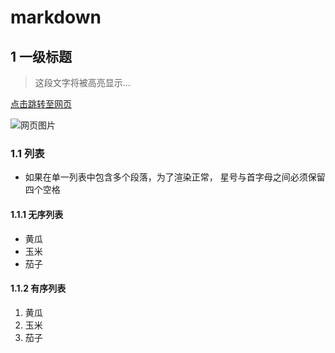 # markdown
## 1 一级标题
>这段文字将被高亮显示...

[点击跳转至网页](http://www.baidu.com)

![网页图片](https://upload-images.jianshu.io/upload_images/703764-605e3cc2ecb664f6.jpg?imageMogr2/auto-orient/strip%7CimageView2/2/w/1240)
### 1.1 列表
*   如果在单一列表中包含多个段落，为了渲染正常，
    星号与首字母之间必须保留四个空格
    
#### 1.1.1 无序列表
* 黄瓜
* 玉米
* 茄子
#### 1.1.2 有序列表
1. 黄瓜
2. 玉米
3. 茄子
